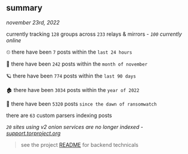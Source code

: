 
## summary
_november 23rd, 2022_

currently tracking `128` groups across `233` relays & mirrors - _`100` currently online_

⏲ there have been `7` posts within the `last 24 hours`

🦈 there have been `242` posts within the `month of november`

🪐 there have been `774` posts within the `last 90 days`

🏚 there have been `3034` posts within the `year of 2022`

🦕 there have been `5320` posts `since the dawn of ransomwatch`

there are `63` custom parsers indexing posts

_`20` sites using v2 onion services are no longer indexed - [support.torproject.org](https://support.torproject.org/onionservices/v2-deprecation/)_

> see the project [README](https://github.com/joshhighet/ransomwatch#ransomwatch--) for backend technicals
